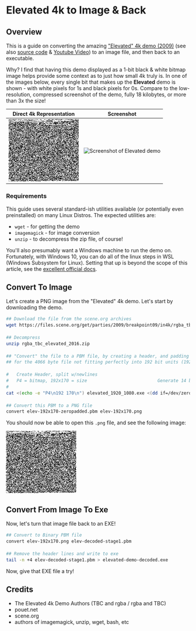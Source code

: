 # Elevated 4k to Image & Back


## Overview

This is a guide on converting the amazing
["Elevated" 4k demo (2009)](https://www.pouet.net/prod_nfo.php?which=52938) 
(see also [source code](https://github.com/in4k/rgba_tbc_elevated_source) &
[Youtube Video](https://www.youtube.com/watch?v=jB0vBmiTr6o)) to an image file,
and then back to an executable.

Why? I find that having this demo displayed as a 1-bit black & white bitmap
image helps provide some context as to just how small 4k truly is. In one of
the images below, every single bit that makes up the **Elevated** demo is
shown - with white pixels for 1s and black pixels for 0s. Compare to the
low-resolution, compressed screenshot of the demo, fully 18 kilobytes, or more
than 3x the size!

Direct 4k Representation | Screenshot
:-----------------------:|:----------:|
![Elevated 4k As An Image](elevated-192x170-zeropadded.png)|![Screenshot of Elevated demo](https://media.demozoo.org/screens/s/64/15/e43c.793.jpg)

### Requirements

This guide uses several standard-ish utilities available (or potentially even
preinstalled) on many Linux Distros. The expected utilities are:

* `wget` - for getting the demo
* `imagemagick` - for image conversion
* `unzip` - to decompress the zip file, of course!

You'll also presumably want a Windows machine to run the demo on. Fortunately,
with Windows 10, you can do all of the linux steps in WSL (Windows Subsystem
for Linux). Setting that up is beyond the scope of this article, see the
[excellent official docs](https://aka.ms/wsl2).

## Convert To Image

Let's create a PNG image from the "Elevated" 4k demo. Let's start by
downloading the demo.

```bash
## Download the file from the scene.org archives
wget https://files.scene.org/get/parties/2009/breakpoint09/in4k/rgba_tbc_elevated_2016.zip

## Decompress
unzip rgba_tbc_elevated_2016.zip

## "Convert" the file to a PBM file, by creating a header, and padding with zeroes to account
## for the 4066 byte file not fitting perfectly into 192 bit units (192x169.4166666...)

#   Create Header, split w/newlines
#   P4 = bitmap, 192x170 = size                           Generate 14 bytes of zeroes      Save to PBM file
#
cat <(echo -e "P4\n192 170\n") elevated_1920_1080.exe <(dd if=/dev/zero bs=1c count=14) > elev-192x170-zeropadded.pbm

## Convert this PBM to a PNG file
convert elev-192x170-zeropadded.pbm elev-192x170.png
```

You should now be able to open this `.png` file, and see the following image:

![Elevated 4k As An Image](elevated-192x170-zeropadded.png)

## Convert From Image To Exe

Now, let's turn that image file back to an EXE!

```bash
## Convert to Binary PBM file
convert elev-192x170.png elev-decoded-stage1.pbm

## Remove the header lines and write to exe
tail -n +4 elev-decoded-stage1.pbm > elevated-demo-decoded.exe
```

Now, give that EXE file a try!

## Credits

* The Elevated 4k Demo Authors (TBC and rgba / rgba and TBC)
* pouet.net
* scene.org
* authors of imagemagick, unzip, wget, bash, etc

